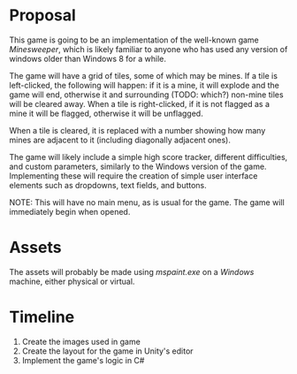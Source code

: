 # Proposal

This game is going to be an implementation of the well-known game *Minesweeper*, which is likely familiar to anyone who has used any version of windows older than Windows 8 for a while.

The game will have a grid of tiles, some of which may be mines. If a tile is left-clicked, the following will happen: if it is a mine, it will explode and the game will end, otherwise it and surrounding (TODO: which?) non-mine tiles will be cleared away. When a tile is right-clicked, if it is not flagged as a mine it will be flagged, otherwise it will be unflagged.

When a tile is cleared, it is replaced with a number showing how many mines are adjacent to it (including diagonally adjacent ones).

The game will likely include a simple high score tracker, different difficulties, and custom parameters, similarly to the Windows version of the game. Implementing these will require the creation of simple user interface elements such as dropdowns, text fields, and buttons.

NOTE: This will have no main menu, as is usual for the game. The game will immediately begin when opened.

# Assets

The assets will probably be made using *mspaint.exe* on a *Windows* machine, either physical or virtual.

# Timeline

1. Create the images used in game
2. Create the layout for the game in Unity's editor
3. Implement the game's logic in C#